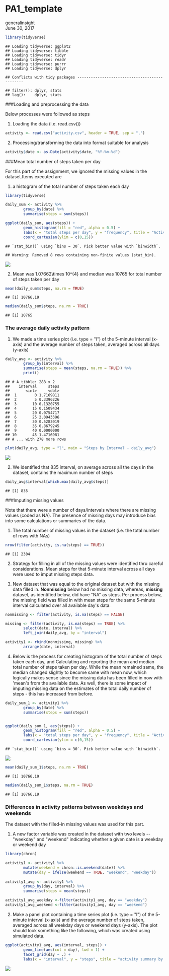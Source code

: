 # PA1_template
generalinsight  
June 30, 2017  


```r
library(tidyverse)
```

```
## Loading tidyverse: ggplot2
## Loading tidyverse: tibble
## Loading tidyverse: tidyr
## Loading tidyverse: readr
## Loading tidyverse: purrr
## Loading tidyverse: dplyr
```

```
## Conflicts with tidy packages ----------------------------------------------
```

```
## filter(): dplyr, stats
## lag():    dplyr, stats
```


###Loading and preprocessing the data

Below processes were followed as steps

1. Loading the data (i.e. read.csv())


```r
activity <- read.csv("activity.csv", header = TRUE, sep = ",")
```

2. Processing/transforming the data into format suitable for analysis


```r
activity$date <- as.Date(activity$date, "%Y-%m-%d")
```


###Mean total number of steps taken per day

For this part of the assignment, we ignored the missing values in the dataset.Items executed are

1. a histogram of the total number of steps taken each day


```r
library(tidyverse)

daily_sum <- activity %>%
        group_by(date) %>%
        summarise(steps = sum(steps))

ggplot(daily_sum, aes(steps)) +
        geom_histogram(fill = "red", alpha = 0.5) +
        labs(x = "total steps per day", y = "frequency", title = "Activity Summary") +
        coord_cartesian(ylim = c(0,15))
```

```
## `stat_bin()` using `bins = 30`. Pick better value with `binwidth`.
```

```
## Warning: Removed 8 rows containing non-finite values (stat_bin).
```

![](PA1_template_files/figure-html/unnamed-chunk-4-1.png)<!-- -->




2. Mean was 1.07662\times 10^{4} and median was 10765 for total number of steps taken per day



```r
mean(daily_sum$steps, na.rm = TRUE)
```

```
## [1] 10766.19
```

```r
median(daily_sum$steps, na.rm = TRUE)
```

```
## [1] 10765
```




### The average daily activity pattern


1. We made a time series plot (i.e. type = "l") of the 5-minute interval (x-axis) and the average number of steps taken, averaged across all days (y-axis)


```r
daily_avg <- activity %>%
        group_by(interval) %>%
        summarise(steps = mean(steps, na.rm = TRUE)) %>%
        print()
```

```
## # A tibble: 288 x 2
##    interval     steps
##       <int>     <dbl>
##  1        0 1.7169811
##  2        5 0.3396226
##  3       10 0.1320755
##  4       15 0.1509434
##  5       20 0.0754717
##  6       25 2.0943396
##  7       30 0.5283019
##  8       35 0.8679245
##  9       40 0.0000000
## 10       45 1.4716981
## # ... with 278 more rows
```

```r
plot(daily_avg, type = "l", main = "Steps by Interval - daily_avg")
```

![](PA1_template_files/figure-html/unnamed-chunk-6-1.png)<!-- -->




2. We identified that 835 interval, on average across all the days in the dataset, contains the maximum number of steps



```r
daily_avg$interval[which.max(daily_avg$steps)]
```

```
## [1] 835
```


###Imputing missing values

Note that there were a number of days/intervals where there are missing values (coded as NA). The presence of missing days may introduce bias into some calculations or summaries of the data.

1. The total number of missing values in the dataset (i.e. the total number of rows with NAs)


```r
nrow(filter(activity, is.na(steps) == TRUE))
```

```
## [1] 2304
```


2. Strategy for filling in all of the missing values were identified thru careful considerations. Mean steps for that 5-minute interval across all days were used to imput missing steps data.


3. New dataset that was equal to the original dataset but with the missing data filled in. **Nonmissing** below had no missing data, whereas, **missing** dataset, as identified below, did have "NA" as steps. Per process below, the missing field was filled in with mean steps for the same 5-minute interval calculated over all available day's data.  


```r
nonmissing <- filter(activity, is.na(steps) == FALSE)

missing <- filter(activity, is.na(steps) == TRUE) %>%
        select(date, interval) %>%
        left_join(daily_avg, by = "interval")

activity1 <- rbind(nonmissing, missing) %>%
        arrange(date, interval)
```


4. Below is the process for creating histogram of the total number of steps taken each day, and Calculating and reporting the mean and median total number of steps taken per day. While the mean remained same, the median changed slightly to become same with mean now, which logically makes sense since the missing data has been filled in now with 'mean's from the available data. As well, there is some impact of imputing missing data on the estimates of the total daily number of steps - this has increased from before.



```r
daily_sum_1 <- activity1 %>%
        group_by(date) %>%
        summarise(steps = sum(steps))


ggplot(daily_sum_1, aes(steps)) +
        geom_histogram(fill = "red", alpha = 0.5) +
        labs(x = "total steps per day", y = "frequency", title = "Activity Summary") +
        coord_cartesian(ylim = c(0,15))
```

```
## `stat_bin()` using `bins = 30`. Pick better value with `binwidth`.
```

![](PA1_template_files/figure-html/unnamed-chunk-10-1.png)<!-- -->

```r
mean(daily_sum_1$steps, na.rm = TRUE)
```

```
## [1] 10766.19
```

```r
median(daily_sum_1$steps, na.rm = TRUE)
```

```
## [1] 10766.19
```




### Differences in activity patterns between weekdays and weekends

The dataset with the filled-in missing values was used for this part.

1. A new factor variable was created in the dataset with two levels -- "weekday" and "weekend" indicating whether a given date is a weekday or weekend day



```r
library(chron)

activity1 <- activity1 %>% 
        mutate(weekend = chron::is.weekend(date)) %>%
        mutate(day = ifelse(weekend == TRUE, "weekend", "weekday"))
        
activity1_avg <- activity1 %>%
        group_by(day, interval) %>%
        summarise(steps = mean(steps))

activity1_avg_weekday <-filter(activity1_avg, day == "weekday") 
activity1_avg_weekend <-filter(activity1_avg, day == "weekend") 
```



2. Make a panel plot containing a time series plot (i.e. type = "l") of the 5-minute interval (x-axis) and the average number of steps taken, averaged across all weekday days or weekend days (y-axis). The plot should look something like the following, which was created using simulated data.
        


```r
ggplot(activity1_avg, aes(interval, steps)) +
        geom_line(aes(col = day), lwd = 1) +
        facet_grid(day ~ .) +
        labs(x = "interval", y = "steps", title = "activity summary by weekday")
```

![](PA1_template_files/figure-html/unnamed-chunk-12-1.png)<!-- -->
